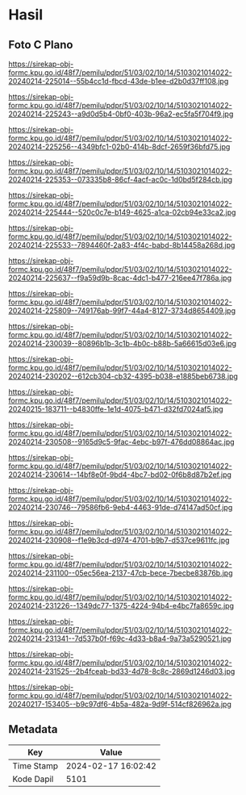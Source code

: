 # Hasil

## Foto C Plano

https://sirekap-obj-formc.kpu.go.id/48f7/pemilu/pdpr/51/03/02/10/14/5103021014022-20240214-225014--55b4cc1d-fbcd-43de-b1ee-d2b0d37ff108.jpg

https://sirekap-obj-formc.kpu.go.id/48f7/pemilu/pdpr/51/03/02/10/14/5103021014022-20240214-225243--a9d0d5b4-0bf0-403b-96a2-ec5fa5f704f9.jpg

https://sirekap-obj-formc.kpu.go.id/48f7/pemilu/pdpr/51/03/02/10/14/5103021014022-20240214-225256--4349bfc1-02b0-414b-8dcf-2659f36bfd75.jpg

https://sirekap-obj-formc.kpu.go.id/48f7/pemilu/pdpr/51/03/02/10/14/5103021014022-20240214-225353--073335b8-86cf-4acf-ac0c-1d0bd5f284cb.jpg

https://sirekap-obj-formc.kpu.go.id/48f7/pemilu/pdpr/51/03/02/10/14/5103021014022-20240214-225444--520c0c7e-b149-4625-a1ca-02cb94e33ca2.jpg

https://sirekap-obj-formc.kpu.go.id/48f7/pemilu/pdpr/51/03/02/10/14/5103021014022-20240214-225533--7894460f-2a83-4f4c-babd-8b14458a268d.jpg

https://sirekap-obj-formc.kpu.go.id/48f7/pemilu/pdpr/51/03/02/10/14/5103021014022-20240214-225637--f9a59d9b-8cac-4dc1-b477-216ee47f786a.jpg

https://sirekap-obj-formc.kpu.go.id/48f7/pemilu/pdpr/51/03/02/10/14/5103021014022-20240214-225809--749176ab-99f7-44a4-8127-3734d8654409.jpg

https://sirekap-obj-formc.kpu.go.id/48f7/pemilu/pdpr/51/03/02/10/14/5103021014022-20240214-230039--80896b1b-3c1b-4b0c-b88b-5a66615d03e6.jpg

https://sirekap-obj-formc.kpu.go.id/48f7/pemilu/pdpr/51/03/02/10/14/5103021014022-20240214-230202--612cb304-cb32-4395-b038-e1885beb6738.jpg

https://sirekap-obj-formc.kpu.go.id/48f7/pemilu/pdpr/51/03/02/10/14/5103021014022-20240215-183711--b4830ffe-1e1d-4075-b471-d32fd7024af5.jpg

https://sirekap-obj-formc.kpu.go.id/48f7/pemilu/pdpr/51/03/02/10/14/5103021014022-20240214-230508--9165d9c5-9fac-4ebc-b97f-476dd08864ac.jpg

https://sirekap-obj-formc.kpu.go.id/48f7/pemilu/pdpr/51/03/02/10/14/5103021014022-20240214-230614--14bf8e0f-9bd4-4bc7-bd02-0f6b8d87b2ef.jpg

https://sirekap-obj-formc.kpu.go.id/48f7/pemilu/pdpr/51/03/02/10/14/5103021014022-20240214-230746--79586fb6-9eb4-4463-91de-d74147ad50cf.jpg

https://sirekap-obj-formc.kpu.go.id/48f7/pemilu/pdpr/51/03/02/10/14/5103021014022-20240214-230908--f1e9b3cd-d974-4701-b9b7-d537ce9611fc.jpg

https://sirekap-obj-formc.kpu.go.id/48f7/pemilu/pdpr/51/03/02/10/14/5103021014022-20240214-231100--05ec56ea-2137-47cb-bece-7becbe83876b.jpg

https://sirekap-obj-formc.kpu.go.id/48f7/pemilu/pdpr/51/03/02/10/14/5103021014022-20240214-231226--1349dc77-1375-4224-94b4-e4bc7fa8659c.jpg

https://sirekap-obj-formc.kpu.go.id/48f7/pemilu/pdpr/51/03/02/10/14/5103021014022-20240214-231341--7d537b0f-f69c-4d33-b8a4-9a73a5290521.jpg

https://sirekap-obj-formc.kpu.go.id/48f7/pemilu/pdpr/51/03/02/10/14/5103021014022-20240214-231525--2b4fceab-bd33-4d78-8c8c-2869d1246d03.jpg

https://sirekap-obj-formc.kpu.go.id/48f7/pemilu/pdpr/51/03/02/10/14/5103021014022-20240217-153405--b9c97df6-4b5a-482a-9d9f-514cf826962a.jpg


## Metadata

| Key        | Value               |
| ---------- | ------------------- |
| Time Stamp | 2024-02-17 16:02:42 |
| Kode Dapil | 5101                |



